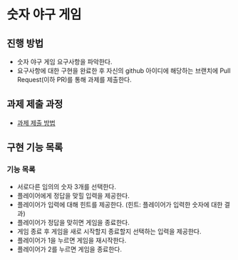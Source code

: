 # 숫자 야구 게임
## 진행 방법
* 숫자 야구 게임 요구사항을 파악한다.
* 요구사항에 대한 구현을 완료한 후 자신의 github 아이디에 해당하는 브랜치에 Pull Request(이하 PR)를 통해 과제를 제출한다.

## 과제 제출 과정
* [과제 제출 방법](https://github.com/next-step/nextstep-docs/tree/master/precourse)

## 구현 기능 목록
### 기능 목록
* 서로다른 임의의 숫자 3개를 선택한다. 
* 플레이어에게 정답을 맞힐 입력을 제공한다. 
* 플레이어가 입력에 대해 힌트를 제공한다. (힌트: 플레이어가 입력한 숫자에 대한 결과)
* 플레이어가 정답을 맞히면 게임을 종료한다. 
* 게임 종료 후 게임을 새로 시작할지 종료할지 선택하는 입력을 제공한다. 
* 플레이어가 1을 누르면 게임을 재시작한다.
* 플레이어가 2를 누르면 게임을 종료한다. 

